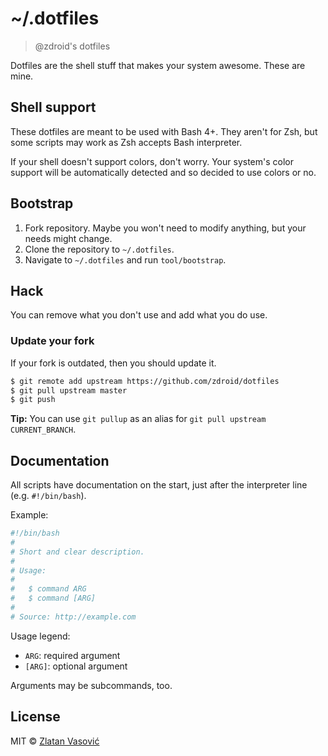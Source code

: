 # ~/.dotfiles

> @zdroid's dotfiles

Dotfiles are the shell stuff that makes your system awesome. These are mine.

## Shell support

These dotfiles are meant to be used with Bash 4+. They aren't for Zsh, but some
scripts may work as Zsh accepts Bash interpreter.

If your shell doesn't support colors, don't worry. Your system's color support
will be automatically detected and so decided to use colors or no.

## Bootstrap

1. Fork repository. Maybe you won't need to modify anything, but your needs
might change.
2. Clone the repository to `~/.dotfiles`.
3. Navigate to `~/.dotfiles` and run `tool/bootstrap`.

## Hack

You can remove what you don't use and add what you do use.

### Update your fork

If your fork is outdated, then you should update it.

```bash
$ git remote add upstream https://github.com/zdroid/dotfiles
$ git pull upstream master
$ git push
```

**Tip:** You can use `git pullup` as an alias for
`git pull upstream CURRENT_BRANCH`.

## Documentation

All scripts have documentation on the start, just after the interpreter line
(e.g. `#!/bin/bash`).

Example:

```bash
#!/bin/bash
#
# Short and clear description.
#
# Usage:
#
#   $ command ARG
#   $ command [ARG]
#
# Source: http://example.com
```

Usage legend:

- `ARG`: required argument
- `[ARG]`: optional argument

Arguments may be subcommands, too.

## License

MIT &copy; [Zlatan Vasović](https://github.com/zdroid)
